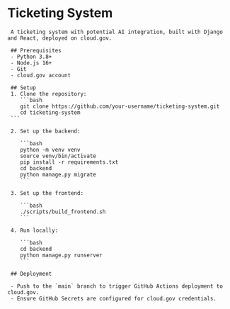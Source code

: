 # Ticketing System
     
     A ticketing system with potential AI integration, built with Django and React, deployed on cloud.gov.
     
     ## Prerequisites
     - Python 3.8+
     - Node.js 16+
     - Git
     - cloud.gov account
     
     ## Setup
     1. Clone the repository:
        ```bash
        git clone https://github.com/your-username/ticketing-system.git
        cd ticketing-system
     ```

     2. Set up the backend:

        ```bash
        python -m venv venv
        source venv/bin/activate
        pip install -r requirements.txt
        cd backend
        python manage.py migrate
        ```

     3. Set up the frontend:

        ```bash
        ./scripts/build_frontend.sh
        ```

     4. Run locally:

        ```bash
        cd backend
        python manage.py runserver
        ```

     ## Deployment

     - Push to the `main` branch to trigger GitHub Actions deployment to cloud.gov.
     - Ensure GitHub Secrets are configured for cloud.gov credentials.